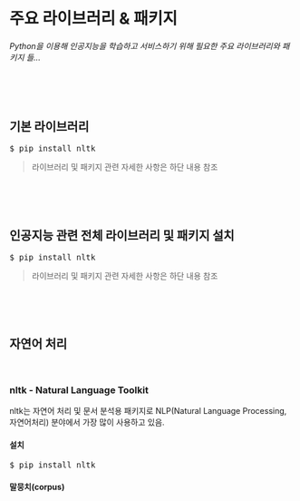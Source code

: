 # 주요 라이브러리 & 패키지
###### Python을 이용해 인공지능을 학습하고 서비스하기 위해 필요한 주요 라이브러리와 패키지 들...
</br></br>

## 기본 라이브러리
<pre>$ pip install nltk 
</pre>
> 라이브러리 및 패키지 관련 자세한 사항은 하단 내용 참조

</br></br></br>


## 인공지능 관련 전체 라이브러리 및 패키지 설치
<pre>$ pip install nltk 
</pre>
> 라이브러리 및 패키지 관련 자세한 사항은 하단 내용 참조

</br></br></br>


## 자연어 처리
</br>

### nltk - Natural Language Toolkit
nltk는 자연어 처리 및 문서 분석용 패키지로 NLP(Natural Language Processing, 자연어처리) 분야에서 가장 많이 사용하고 있음.
#### 설치
<pre>$ pip install nltk</pre>
#### 말뭉치(corpus)
